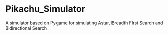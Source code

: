 # Pikachu_Simulator
A simulator based on Pygame for simulating Astar, Breadth FIrst Search and Bidirectional Search
